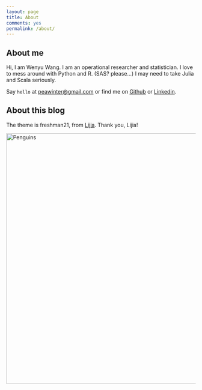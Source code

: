```yaml
---
layout: page
title: About
comments: yes
permalink: /about/
---
```


## About me

Hi, I am Wenyu Wang. I am an operational researcher and statistician. I love to mess around with Python and R. (SAS? please...) I may need to take Julia and Scala seriously.

Say `hello` at [peawinter@gmail.com](peawinter@gmail.com) or find me on <a href="https://github.com/{{site.github_username}}" title="GithubID: {{site.github_username}}">Github</a> or <a href="https://www.linkedin.com/in/{{site.linkedin_username}}" title="LinkedinID: {{site.linkedin_username}}">Linkedin</a>.


## About this blog

The theme is freshman21, from [Lijia](http://yulijia.net/freshman21/). Thank you, Lijia!

<img title="Penguins" src="http://ngm.nationalgeographic.com/u/TvyamNb-BivtNwcoxtkc5xGBuGkIMh_nj4UJHQKuor8OGBgildlntC1OaL6UhD2jfsxi4DurmBeJ0Q/" alt="Penguins" width="580" height="668" />

